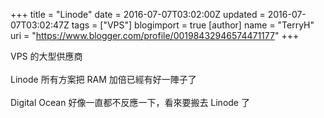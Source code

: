 +++
title = "Linode"
date = 2016-07-07T03:02:00Z
updated = 2016-07-07T03:02:47Z
tags = ["VPS"]
blogimport = true 
[author]
	name = "TerryH"
	uri = "https://www.blogger.com/profile/00198432946574471177"
+++

VPS 的大型供應商 <br /><br />Linode 所有方案把 RAM 加倍已經有好一陣子了<br /><br />Digital Ocean 好像一直都不反應一下，看來要搬去 Linode 了<br />
